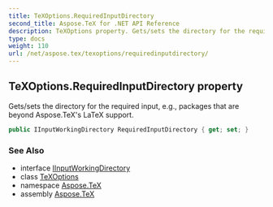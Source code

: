 ```yaml
---
title: TeXOptions.RequiredInputDirectory
second_title: Aspose.TeX for .NET API Reference
description: TeXOptions property. Gets/sets the directory for the required input e.g. packages that are beyond Aspose.TeXs LaTeX support
type: docs
weight: 110
url: /net/aspose.tex/texoptions/requiredinputdirectory/
---
```

## TeXOptions.RequiredInputDirectory property

Gets/sets the directory for the required input, e.g., packages that are beyond Aspose.TeX's LaTeX support.

```csharp
public IInputWorkingDirectory RequiredInputDirectory { get; set; }
```

### See Also

* interface [IInputWorkingDirectory](../../../aspose.tex.io/iinputworkingdirectory/)
* class [TeXOptions](../)
* namespace [Aspose.TeX](../../texoptions/)
* assembly [Aspose.TeX](../../../)



